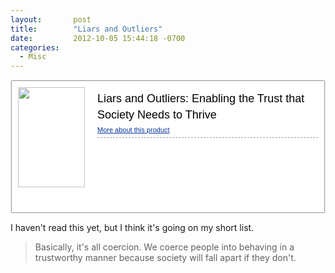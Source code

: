 ```yaml
---
layout:       post
title:        "Liars and Outliers"
date:         2012-10-05 15:44:18 -0700
categories:
  - Misc
---
```


<div id="embedly_amzn_8031177" class="embedly_amzn"> <style type="text/css"> #embedly_amzn_8031177 {line-height:1.5;} #embedly_amzn_8031177 * {color:#000000;background:#FFFFFF none repeat scroll 0 0; vertical-align:baseline; margin:0; padding:0; border: medium none; font-family:verdana,arial,helvetica,sans-serif;} #embedly_amzn_8031177 TABLE {vertical-align:middle;border-collapse:separate;border-spacing:0;} #embedly_amzn_8031177 TD {vertical-align:top;text-align:left;} #embedly_amzn_8031177 .embedly_amzn_out_bdr {border:1px solid #EEEEEE;-webkit-border-radius: 2px;-moz-border-radius: 2px;border-radius: 2px;} #embedly_amzn_8031177 .embedly_amzn_in_bdr {border:1px solid #999999; padding:10px;-webkit-border-radius: 2px;-moz-border-radius: 2px;border-radius: 2px;} #embedly_amzn_8031177 .embedly_amzn_img {float:left; margin:0 20px 0 0;} #embedly_amzn_8031177 .embedly_amzn_desc {width:100%;} #embedly_amzn_8031177 .embedly_amzn_desc H3{margin:5px 0;font-family:Arial,Helvetica,sans-serif;} #embedly_amzn_8031177 .embedly_amzn_desc H3 A{color:#000000;font-size:18px;font-weight:normal;text-decoration:none;line-height:26px;} #embedly_amzn_8031177 .embedly_amzn_desc .subhead{display:block;margin:0 0 5px;font-size:11px;} #embedly_amzn_8031177 .embedly_amzn_desc HR{border-top:1px dashed #999999;color:#FFFFFF;height:1px;margin:6px 0 3px;} #embedly_amzn_8031177 .embedly_amzn_desc .em_more {margin:0 10px 0 0;font-size:11px;} #embedly_amzn_8031177 .embedly_amzn_desc A.em_more {color:#003399} #embedly_amzn_8031177 .embedly_amzn_desc A.em_more:hover {color:#CC6600} #embedly_amzn_8031177 .embedly_amzn_desc .buying TD.label{width:70px;color:#666666;font-size:11px;text-align:right;vertical-align:middle;white-space:nowrap;margin:0 5px 0;} #embedly_amzn_8031177 .embedly_amzn_desc .buying TD.pricelabel{padding:3px 0 0;} #embedly_amzn_8031177 .embedly_amzn_desc .buying TD.listprice{padding:0 0 0 5px;font-family:arial,verdana,helvetica,sans-serif;text-decoration:line-through;font-size:13px;} #embedly_amzn_8031177 .embedly_amzn_desc .buying TD.price{padding:0 0 0 5px;color:#990000;font-size:20px;font-weight:normal;letter-spacing:-1px;} #embedly_amzn_8031177 .embedly_amzn_desc .buying TD.saved{padding:0 0 0 5px;color:#990000;font-size:13px;} #embedly_amzn_8031177 .embedly_amzn_logo A {background:transparent url(http://c1281762.cdn.cloudfiles.rackspacecloud.com/amazon-sprite.png) no-repeat scroll -160px -15px;display:inline-block;float:right;height:30px;overflow:hidden;width:140px;} </style> <div class="embedly_amzn_out_bdr"> <table class="embedly_amzn_in_bdr"> <tr> <td class="embedly_amzn_img" style="width:107px;"> <a href="http://www.amazon.com/Liars-Outliers-Enabling-Society-ebook/dp/B006ORT3KG" ><img height="160px" width="107px" src="http://ecx.images-amazon.com/images/I/51yllus4s-L._SL160_.jpg" /> </a> </td> <td class="embedly_amzn_desc" style="width:100%;"> <h3><a href="http://www.amazon.com/Liars-Outliers-Enabling-Society-ebook/dp/B006ORT3KG" >Liars and Outliers: Enabling the Trust that Society Needs to Thrive</a></h3> <a class="em_more" href="http://www.amazon.com/Liars-Outliers-Enabling-Society-ebook/dp/B006ORT3KG#moreAboutThisProduct">More about this product</a> <hr size="1" noshade="noshade"> <table class="buying"> </table> </td> </tr> <tr class="embedly_amzn_logo"> <td></td> <td> <a href="http://www.amazon.com/Liars-Outliers-Enabling-Society-ebook/dp/B006ORT3KG" class="logo" ></a> </td> </tr> </table> </div> </div>

I haven't read this yet, but I think it's going on my short list.

 > Basically, it's all coercion. We coerce people into behaving in a trustworthy manner because society will fall apart if they don't.
 > 
 > 
